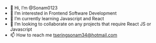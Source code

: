 - 👋 Hi, I’m @Sonam0123
- 👀 I’m interested in Frontend Software Development
- 🌱 I’m currently learning Javascript and React
- 💞️ I’m looking to collaborate on any projects that require React JS or Javascript
- 📫 How to reach me tseringsonam34@hotmail.com

<!---
Sonam0123/Sonam0123 is a ✨ special ✨ repository because its `README.md` (this file) appears on your GitHub profile.
You can click the Preview link to take a look at your changes.
--->
